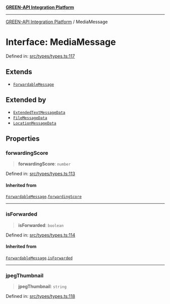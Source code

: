 [**GREEN-API Integration Platform**](../README.md)

***

[GREEN-API Integration Platform](../globals.md) / MediaMessage

# Interface: MediaMessage

Defined in: [src/types/types.ts:117](https://github.com/green-api/greenapi-integration/blob/65d246f492cf703d5fb1135013cb3aaba77514dc/src/types/types.ts#L117)

## Extends

- [`ForwardableMessage`](ForwardableMessage.md)

## Extended by

- [`ExtendedTextMessageData`](ExtendedTextMessageData.md)
- [`FileMessageData`](FileMessageData.md)
- [`LocationMessageData`](LocationMessageData.md)

## Properties

### forwardingScore

> **forwardingScore**: `number`

Defined in: [src/types/types.ts:113](https://github.com/green-api/greenapi-integration/blob/65d246f492cf703d5fb1135013cb3aaba77514dc/src/types/types.ts#L113)

#### Inherited from

[`ForwardableMessage`](ForwardableMessage.md).[`forwardingScore`](ForwardableMessage.md#forwardingscore)

***

### isForwarded

> **isForwarded**: `boolean`

Defined in: [src/types/types.ts:114](https://github.com/green-api/greenapi-integration/blob/65d246f492cf703d5fb1135013cb3aaba77514dc/src/types/types.ts#L114)

#### Inherited from

[`ForwardableMessage`](ForwardableMessage.md).[`isForwarded`](ForwardableMessage.md#isforwarded)

***

### jpegThumbnail

> **jpegThumbnail**: `string`

Defined in: [src/types/types.ts:118](https://github.com/green-api/greenapi-integration/blob/65d246f492cf703d5fb1135013cb3aaba77514dc/src/types/types.ts#L118)
